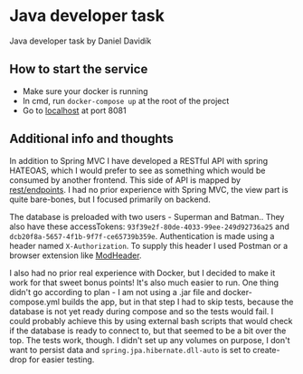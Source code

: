 # Java developer task

Java developer task by Daniel Davidík

## How to start the service

- Make sure your docker is running
- In cmd, run `docker-compose up` at the root of the project
- Go to [localhost](http://localhost:8081/endpoints) at port 8081

## Additional info and thoughts

In addition to Spring MVC I have developed a RESTful API with spring HATEOAS, which I would prefer to see as something which would be consumed by another frontend. This side of API is mapped by [rest/endpoints](http:localhost:8081/rest/endpoints). I had no prior experience with Spring MVC, the view part is quite bare-bones, but I focused primarily on backend.

The database is preloaded with two users - Superman and Batman.. They also have these accessTokens:  `93f39e2f-80de-4033-99ee-249d92736a25` and `dcb20f8a-5657-4f1b-9f7f-ce65739b359e`. Authentication is made using a header named `X-Authorization`. To supply this header I used Postman or a browser extension like [ModHeader](https://docs.modheader.com/using-modheader/introduction).

I also had no prior real experience with Docker, but I decided to make it work for that sweet bonus points! It's also much easier to run. One thing didn't go according to plan - I am not using a .jar file and docker-compose.yml builds the app, but in that step I had to skip tests, because the database is not yet ready during compose and so the tests would fail. I could probably achieve this by using external bash scripts that would check if the database is ready to connect to, but that seemed to be a bit over the top. The tests work, though. I didn't set up any volumes on purpose, I don't want to persist data and `spring.jpa.hibernate.dll-auto` is set to create-drop for easier testing.
